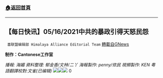###  [:house:返回首頁](https://github.com/ourhimalayas/txt)
---

## 【每日快讯】05/16/2021中共的暴政引得天怒民怨
` 喜联盟编辑部 Himalaya Alliance Editorial Team` [轉載自GNews](https://gnews.org/zh-hans/1254074/)

**制作：Cantonese工作室**





*播報: 海媚
資料整理: 郁金香/文林/二丫
海報製作: penny/侬民
視頻製作: KEN
粵語翻譯校對:文雀(已编辑)*
![]()![](https://gnews-media-offload.s3.amazonaws.com/wp-content/uploads/2021/05/18115202/%E6%88%AA%E5%9C%96-2021-05-18-%E4%B8%8A%E5%8D%8810.49.39.png)![]()![](https://gnews-media-offload.s3.amazonaws.com/wp-content/uploads/2021/05/18115146/%E6%88%AA%E5%9C%96-2021-05-18-%E4%B8%8A%E5%8D%8810.50.38.png)![]()![](https://gnews-media-offload.s3.amazonaws.com/wp-content/uploads/2021/05/18115130/%E6%88%AA%E5%9C%96-2021-05-18-%E4%B8%8A%E5%8D%8810.50.52.png)
0
